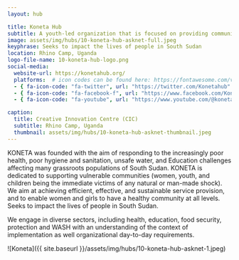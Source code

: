 ```yaml
---
layout: hub

title: Koneta Hub
subtitle: A youth-led organization that is focused on providing community-led solutions to the socio-economic issues affecting our society
image: assets/img/hubs/10-koneta-hub-asknet-full.jpeg
keyphrase: Seeks to impact the lives of people in South Sudan
location: Rhino Camp, Uganda
logo-file-name: 10-koneta-hub-logo.png
social-media:
  website-url: https://konetahub.org/
  platforms:  # icon codes can be found here: https://fontawesome.com/v5/search?o=r&m=free
  - { fa-icon-code: "fa-twitter", url: "https://twitter.com/Konetahub" }
  - { fa-icon-code: "fa-facebook-f", url: "https://www.facebook.com/Konetahub/" }
  - { fa-icon-code: "fa-youtube", url: "https://www.youtube.com/@konetahub" }

caption:
  title: Creative Innovation Centre (CIC)
  subtitle: Rhino Camp, Uganda
  thumbnail: assets/img/hubs/10-koneta-hub-asknet-thumbnail.jpeg
---
```


KONETA was founded with the aim of responding to the increasingly poor health, poor hygiene and sanitation, unsafe water, and Education challenges affecting many grassroots populations of South Sudan. KONETA is dedicated to supporting vulnerable communities (women, youth, and children being the immediate victims of any natural or man-made shock). We aim at achieving efficient, effective, and sustainable service provision, and to enable women and girls to have a healthy community at all levels. Seeks to impact the lives of people in South Sudan.

We engage in diverse sectors, including health, education, food security, protection and WASH with an understanding of the context of implementation as well organizational day-to-day requirements.

![Koneta]({{ site.baseurl }}/assets/img/hubs/10-koneta-hub-asknet-1.jpeg)